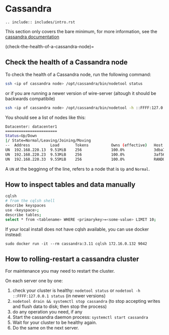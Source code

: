 # Cassandra

```{eval-rst}
.. include:: includes/intro.rst
```

This section only covers the bare minimum, for more information, see the [cassandra
documentation](https://cassandra.apache.org/doc/latest/)

(check-the-health-of-a-cassandra-node)=

## Check the health of a Cassandra node

To check the health of a Cassandra node, run the following command:

```sh
ssh <ip of cassandra node> /opt/cassandra/bin/nodetool status
```

or if you are running a newer version of wire-server (altough it should be backwards compatibile)

```sh
ssh <ip of cassandra node> /opt/cassandra/bin/nodetool -h ::FFFF:127.0.0.1 status
```

You should see a list of nodes like this:

```sh
Datacenter: datacenter1
=======================
Status=Up/Down
|/ State=Normal/Leaving/Joining/Moving
--  Address         Load       Tokens          Owns (effective)   Host ID                                Rack
UN  192.168.220.13  9.51MiB    256             100.0%             3dba71c8-eea7-4e35-8f35-4386e7944894   rack1
UN  192.168.220.23  9.53MiB    256             100.0%             3af56f1f-7685-4b5b-b73f-efdaa371e96e   rack1
UN  192.168.220.33  9.55MiB    256             100.0%             RANDOMLY-MADE-UUID-GOES-INTHISPLACE!   rack1
```

A `UN` at the begginng of the line, refers to a node that is `Up` and `Normal`.

## How to inspect tables and data manually

```sh
cqlsh
# from the cqlsh shell
describe keyspaces
use <keyspace>;
describe tables;
select * from <tablename> WHERE <primarykey>=<some-value> LIMIT 10;
```

If your local install does not have cqlsh available, you can use docker instead:

```
sudo docker run -it --rm cassandra:3.11 cqlsh 172.16.0.132 9042
```

## How to rolling-restart a cassandra cluster

For maintenance you may need to restart the cluster.

On each server one by one:

1. check your cluster is healthy: `nodetool status` or `nodetool -h ::FFFF:127.0.0.1 status` (in newer versions)
2. `nodetool drain && systemctl stop cassandra` (to stop accepting writes and flush data to disk; then stop the process)
3. do any operation you need, if any
4. Start the cassandra daemon process: `systemctl start cassandra`
5. Wait for your cluster to be healthy again.
6. Do the same on the next server.

